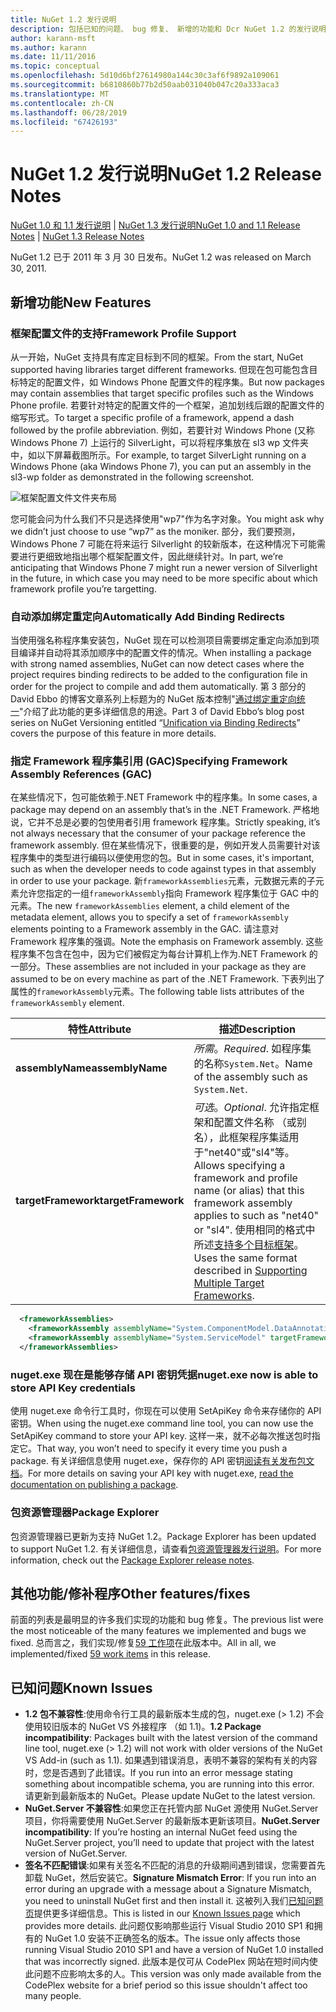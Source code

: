 ```yaml
---
title: NuGet 1.2 发行说明
description: 包括已知的问题、 bug 修复、 新增的功能和 Dcr NuGet 1.2 的发行说明。
author: karann-msft
ms.author: karann
ms.date: 11/11/2016
ms.topic: conceptual
ms.openlocfilehash: 5d10d6bf27614980a144c30c3af6f9892a109061
ms.sourcegitcommit: b6810860b77b2d50aab031040b047c20a333aca3
ms.translationtype: MT
ms.contentlocale: zh-CN
ms.lasthandoff: 06/28/2019
ms.locfileid: "67426193"
---
```

# <a name="nuget-12-release-notes"></a><span data-ttu-id="7657b-103">NuGet 1.2 发行说明</span><span class="sxs-lookup"><span data-stu-id="7657b-103">NuGet 1.2 Release Notes</span></span>

<span data-ttu-id="7657b-104">[NuGet 1.0 和 1.1 发行说明](../release-notes/nuget-1.1.md) | [NuGet 1.3 发行说明](../release-notes/nuget-1.3.md)</span><span class="sxs-lookup"><span data-stu-id="7657b-104">[NuGet 1.0 and 1.1 Release Notes](../release-notes/nuget-1.1.md) | [NuGet 1.3 Release Notes](../release-notes/nuget-1.3.md)</span></span>

<span data-ttu-id="7657b-105">NuGet 1.2 已于 2011 年 3 月 30 日发布。</span><span class="sxs-lookup"><span data-stu-id="7657b-105">NuGet 1.2 was released on March 30, 2011.</span></span>

## <a name="new-features"></a><span data-ttu-id="7657b-106">新增功能</span><span class="sxs-lookup"><span data-stu-id="7657b-106">New Features</span></span>

### <a name="framework-profile-support"></a><span data-ttu-id="7657b-107">框架配置文件的支持</span><span class="sxs-lookup"><span data-stu-id="7657b-107">Framework Profile Support</span></span>

<span data-ttu-id="7657b-108">从一开始，NuGet 支持具有库定目标到不同的框架。</span><span class="sxs-lookup"><span data-stu-id="7657b-108">From the start, NuGet supported having libraries target different frameworks.</span></span> <span data-ttu-id="7657b-109">但现在包可能包含目标特定的配置文件，如 Windows Phone 配置文件的程序集。</span><span class="sxs-lookup"><span data-stu-id="7657b-109">But now packages may contain assemblies that target specific profiles such as the Windows Phone profile.</span></span> <span data-ttu-id="7657b-110">若要针对特定的配置文件的一个框架，追加划线后跟的配置文件的缩写形式。</span><span class="sxs-lookup"><span data-stu-id="7657b-110">To target a specific profile of a framework, append a dash followed by the profile abbreviation.</span></span> <span data-ttu-id="7657b-111">例如，若要针对 Windows Phone (又称 Windows Phone 7) 上运行的 SilverLight，可以将程序集放在 sl3 wp 文件夹中，如以下屏幕截图所示。</span><span class="sxs-lookup"><span data-stu-id="7657b-111">For example, to target SilverLight running on a Windows Phone (aka Windows Phone 7), you can put an assembly in the sl3-wp folder as demonstrated in the following screenshot.</span></span>

![框架配置文件文件夹布局](./media/framework-profile-support.png)

<span data-ttu-id="7657b-113">您可能会问为什么我们不只是选择使用"wp7"作为名字对象。</span><span class="sxs-lookup"><span data-stu-id="7657b-113">You might ask why we didn’t just choose to use “wp7” as the moniker.</span></span> <span data-ttu-id="7657b-114">部分，我们要预测，Windows Phone 7 可能在将来运行 Silverlight 的较新版本，在这种情况下可能需要进行更细致地指出哪个框架配置文件，因此继续针对。</span><span class="sxs-lookup"><span data-stu-id="7657b-114">In part, we’re anticipating that Windows Phone 7 might run a newer version of Silverlight in the future, in which case you may need to be more specific about which framework profile you’re targetting.</span></span>

### <a name="automatically-add-binding-redirects"></a><span data-ttu-id="7657b-115">自动添加绑定重定向</span><span class="sxs-lookup"><span data-stu-id="7657b-115">Automatically Add Binding Redirects</span></span>

<span data-ttu-id="7657b-116">当使用强名称程序集安装包，NuGet 现在可以检测项目需要绑定重定向添加到项目编译并自动将其添加顺序中的配置文件的情况。</span><span class="sxs-lookup"><span data-stu-id="7657b-116">When installing a package with strong named assemblies, NuGet can now detect cases where the project requires binding redirects to be added to the configuration file in order for the project to compile and add them automatically.</span></span> <span data-ttu-id="7657b-117">第 3 部分的 David Ebbo 的博客文章系列上标题为的 NuGet 版本控制"[通过绑定重定向统一](http://blog.davidebbo.com/2011/01/nuget-versioning-part-3-unification-via.html)"介绍了此功能的更多详细信息的用途。</span><span class="sxs-lookup"><span data-stu-id="7657b-117">Part 3 of David Ebbo’s blog post series on NuGet Versioning entitled “[Unification via Binding Redirects](http://blog.davidebbo.com/2011/01/nuget-versioning-part-3-unification-via.html)” covers the purpose of this feature in more details.</span></span>

<a name="framework-assembly-refs"></a>

### <a name="specifying-framework-assembly-references-gac"></a><span data-ttu-id="7657b-118">指定 Framework 程序集引用 (GAC)</span><span class="sxs-lookup"><span data-stu-id="7657b-118">Specifying Framework Assembly References (GAC)</span></span>

<span data-ttu-id="7657b-119">在某些情况下，包可能依赖于.NET Framework 中的程序集。</span><span class="sxs-lookup"><span data-stu-id="7657b-119">In some cases, a package may depend on an assembly that’s in the .NET Framework.</span></span> <span data-ttu-id="7657b-120">严格地说，它并不总是必要的包使用者引用 framework 程序集。</span><span class="sxs-lookup"><span data-stu-id="7657b-120">Strictly speaking, it’s not always necessary that the consumer of your package reference the framework assembly.</span></span> <span data-ttu-id="7657b-121">但在某些情况下，很重要的是，例如开发人员需要针对该程序集中的类型进行编码以便使用您的包。</span><span class="sxs-lookup"><span data-stu-id="7657b-121">But in some cases, it's important, such as when the developer needs to code against types in that assembly in order to use your package.</span></span> <span data-ttu-id="7657b-122">新`frameworkAssemblies`元素，元数据元素的子元素允许您指定的一组`frameworkAssembly`指向 Framework 程序集位于 GAC 中的元素。</span><span class="sxs-lookup"><span data-stu-id="7657b-122">The new `frameworkAssemblies` element, a child element of the metadata element, allows you to specify a set of `frameworkAssembly` elements pointing to a Framework assembly in the GAC.</span></span> <span data-ttu-id="7657b-123">请注意对 Framework 程序集的强调。</span><span class="sxs-lookup"><span data-stu-id="7657b-123">Note the emphasis on Framework assembly.</span></span>
<span data-ttu-id="7657b-124">这些程序集不包含在包中，因为它们被假定为每台计算机上作为.NET Framework 的一部分。</span><span class="sxs-lookup"><span data-stu-id="7657b-124">These assemblies are not included in your package as they are assumed to be on every machine  as part of the .NET Framework.</span></span> <span data-ttu-id="7657b-125">下表列出了属性的`frameworkAssembly`元素。</span><span class="sxs-lookup"><span data-stu-id="7657b-125">The following table lists attributes of the `frameworkAssembly` element.</span></span>


|<span data-ttu-id="7657b-126">特性</span><span class="sxs-lookup"><span data-stu-id="7657b-126">Attribute</span></span> |<span data-ttu-id="7657b-127">描述</span><span class="sxs-lookup"><span data-stu-id="7657b-127">Description</span></span>|
|----------------|-----------|
|<span data-ttu-id="7657b-128">**assemblyName**</span><span class="sxs-lookup"><span data-stu-id="7657b-128">**assemblyName**</span></span>|<span data-ttu-id="7657b-129">*所需*。</span><span class="sxs-lookup"><span data-stu-id="7657b-129">*Required*.</span></span> <span data-ttu-id="7657b-130">如程序集的名称`System.Net`。</span><span class="sxs-lookup"><span data-stu-id="7657b-130">Name of the assembly such as `System.Net`.</span></span>|
|<span data-ttu-id="7657b-131">**targetFramework**</span><span class="sxs-lookup"><span data-stu-id="7657b-131">**targetFramework**</span></span>|<span data-ttu-id="7657b-132">*可选*。</span><span class="sxs-lookup"><span data-stu-id="7657b-132">*Optional*.</span></span> <span data-ttu-id="7657b-133">允许指定框架和配置文件名称 （或别名），此框架程序集适用于"net40"或"sl4"等。</span><span class="sxs-lookup"><span data-stu-id="7657b-133">Allows specifying a framework and profile name (or alias) that this framework assembly applies to such as "net40" or "sl4".</span></span> <span data-ttu-id="7657b-134">使用相同的格式中所述[支持多个目标框架](../create-packages/supporting-multiple-target-frameworks.md)。</span><span class="sxs-lookup"><span data-stu-id="7657b-134">Uses the same format described in [Supporting Multiple Target Frameworks](../create-packages/supporting-multiple-target-frameworks.md).</span></span>|

```xml
  <frameworkAssemblies>
    <frameworkAssembly assemblyName="System.ComponentModel.DataAnnotations" targetFramework="net40" />
    <frameworkAssembly assemblyName="System.ServiceModel" targetFramework="net40" />
  </frameworkAssemblies>
```

### <a name="nugetexe-now-is-able-to-store-api-key-credentials"></a><span data-ttu-id="7657b-135">nuget.exe 现在是能够存储 API 密钥凭据</span><span class="sxs-lookup"><span data-stu-id="7657b-135">nuget.exe now is able to store API Key credentials</span></span>

<span data-ttu-id="7657b-136">使用 nuget.exe 命令行工具时，你现在可以使用 SetApiKey 命令来存储你的 API 密钥。</span><span class="sxs-lookup"><span data-stu-id="7657b-136">When using the nuget.exe command line tool, you can now use the SetApiKey command to store your API key.</span></span> <span data-ttu-id="7657b-137">这样一来，就不必每次推送包时指定它。</span><span class="sxs-lookup"><span data-stu-id="7657b-137">That way, you won’t need to specify it every time you push a package.</span></span> <span data-ttu-id="7657b-138">有关详细信息使用 nuget.exe，保存你的 API 密钥[阅读有关发布包文档](../nuget-org/publish-a-package.md)。</span><span class="sxs-lookup"><span data-stu-id="7657b-138">For more details on saving your API key with nuget.exe, [read the documentation on publishing a package](../nuget-org/publish-a-package.md).</span></span>

### <a name="package-explorer"></a><span data-ttu-id="7657b-139">包资源管理器</span><span class="sxs-lookup"><span data-stu-id="7657b-139">Package Explorer</span></span>
<span data-ttu-id="7657b-140">包资源管理器已更新为支持 NuGet 1.2。</span><span class="sxs-lookup"><span data-stu-id="7657b-140">Package Explorer has been updated to support NuGet 1.2.</span></span> <span data-ttu-id="7657b-141">有关详细信息，请查看[包资源管理器发行说明](http://nuget.codeplex.com/wikipage?title=New%20features%20in%20NuGet%20Package%20Explorer%201.0)。</span><span class="sxs-lookup"><span data-stu-id="7657b-141">For more information, check out the [Package Explorer release notes](http://nuget.codeplex.com/wikipage?title=New%20features%20in%20NuGet%20Package%20Explorer%201.0).</span></span>

## <a name="other-featuresfixes"></a><span data-ttu-id="7657b-142">其他功能/修补程序</span><span class="sxs-lookup"><span data-stu-id="7657b-142">Other features/fixes</span></span>

<span data-ttu-id="7657b-143">前面的列表是最明显的许多我们实现的功能和 bug 修复。</span><span class="sxs-lookup"><span data-stu-id="7657b-143">The previous list were the most noticeable of the many features we implemented and bugs we fixed.</span></span> <span data-ttu-id="7657b-144">总而言之，我们实现/修复[59 工作项](http://nuget.codeplex.com/workitem/list/advanced?keyword=&status=All&type=All&priority=All&release=NuGet%201.2&assignedTo=All&component=All&sortField=Votes&sortDirection=Descending&page=0)在此版本中。</span><span class="sxs-lookup"><span data-stu-id="7657b-144">All in all, we implemented/fixed [59 work items](http://nuget.codeplex.com/workitem/list/advanced?keyword=&status=All&type=All&priority=All&release=NuGet%201.2&assignedTo=All&component=All&sortField=Votes&sortDirection=Descending&page=0) in this release.</span></span>

## <a name="known-issues"></a><span data-ttu-id="7657b-145">已知问题</span><span class="sxs-lookup"><span data-stu-id="7657b-145">Known Issues</span></span>

* <span data-ttu-id="7657b-146">**1.2 包不兼容性**:使用命令行工具的最新版本生成的包，nuget.exe (> 1.2) 不会使用较旧版本的 NuGet VS 外接程序 （如 1.1)。</span><span class="sxs-lookup"><span data-stu-id="7657b-146">**1.2 Package incompatibility**: Packages built with the latest version of the command line tool, nuget.exe (> 1.2) will not work with older versions of the NuGet VS Add-in (such as 1.1).</span></span> <span data-ttu-id="7657b-147">如果遇到错误消息，表明不兼容的架构有关的内容时，您是否遇到了此错误。</span><span class="sxs-lookup"><span data-stu-id="7657b-147">If you run into an error message stating something about incompatible schema, you are running into this error.</span></span> <span data-ttu-id="7657b-148">请更新到最新版本的 NuGet。</span><span class="sxs-lookup"><span data-stu-id="7657b-148">Please update NuGet to the latest version.</span></span>
* <span data-ttu-id="7657b-149">**NuGet.Server 不兼容性**:如果您正在托管内部 NuGet 源使用 NuGet.Server 项目，你将需要使用 NuGet.Server 的最新版本更新该项目。</span><span class="sxs-lookup"><span data-stu-id="7657b-149">**NuGet.Server incompatibility**: If you’re hosting an internal NuGet feed using the NuGet.Server project, you’ll need to update that project with the latest version of NuGet.Server.</span></span>
* <span data-ttu-id="7657b-150">**签名不匹配错误**:如果有关签名不匹配的消息的升级期间遇到错误，您需要首先卸载 NuGet，然后安装它。</span><span class="sxs-lookup"><span data-stu-id="7657b-150">**Signature Mismatch Error**: If you run into an error during an upgrade with a message about a Signature Mismatch, you need to uninstall NuGet first and then install it.</span></span> <span data-ttu-id="7657b-151">这被列入我们[已知问题页](../release-notes/known-issues.md)提供更多详细信息。</span><span class="sxs-lookup"><span data-stu-id="7657b-151">This is listed in our [Known Issues page](../release-notes/known-issues.md) which provides more details.</span></span> <span data-ttu-id="7657b-152">此问题仅影响那些运行 Visual Studio 2010 SP1 和拥有的 NuGet 1.0 安装不正确签名的版本。</span><span class="sxs-lookup"><span data-stu-id="7657b-152">The issue only affects those running Visual Studio 2010 SP1 and have a version of NuGet 1.0 installed that was incorrectly signed.</span></span> <span data-ttu-id="7657b-153">此版本是仅可从 CodePlex 网站在短时间内使此问题不应影响太多的人。</span><span class="sxs-lookup"><span data-stu-id="7657b-153">This version was only made available from the CodePlex website for a brief period so this issue shouldn't affect too many people.</span></span>